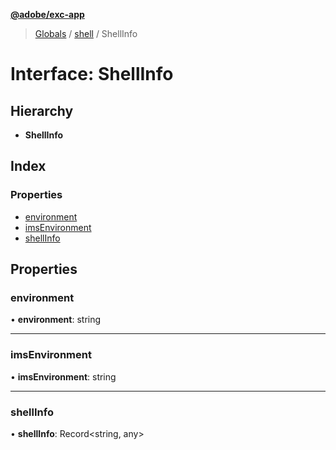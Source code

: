 **[@adobe/exc-app](../README.md)**

> [Globals](../README.md) / [shell](../modules/shell.md) / ShellInfo

# Interface: ShellInfo

## Hierarchy

* **ShellInfo**

## Index

### Properties

* [environment](shell.shellinfo.md#environment)
* [imsEnvironment](shell.shellinfo.md#imsenvironment)
* [shellInfo](shell.shellinfo.md#shellinfo)

## Properties

### environment

•  **environment**: string

___

### imsEnvironment

•  **imsEnvironment**: string

___

### shellInfo

•  **shellInfo**: Record<string, any\>
